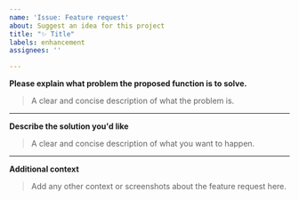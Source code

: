 ```yaml
---
name: 'Issue: Feature request'
about: Suggest an idea for this project
title: "✨ Title"
labels: enhancement
assignees: ''

---
```


**Please explain what problem the proposed function is to solve.**

> A clear and concise description of what the problem is.

---

**Describe the solution you'd like**

> A clear and concise description of what you want to happen.

---

**Additional context**

> Add any other context or screenshots about the feature request here.
